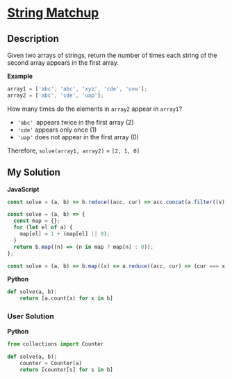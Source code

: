 # [String Matchup](https://www.codewars.com/kata/59ca8e8e1a68b7de740001f4)

## Description

Given two arrays of strings, return the number of times each string of the second array appears in the first array.

**Example**

```js
array1 = ['abc', 'abc', 'xyz', 'cde', 'uvw'];
array2 = ['abc', 'cde', 'uap'];
```

How many times do the elements in `array2` appear in `array1`?

- `'abc' `appears twice in the first array (2)
- `'cde'` appears only once (1)
- `'uap'` does not appear in the first array (0)

Therefore, `solve(array1, array2)` = `[2, 1, 0]`

## My Solution

**JavaScript**

```js
const solve = (a, b) => b.reduce((acc, cur) => acc.concat(a.filter((v) => v === cur).length), []);
```

```js
const solve = (a, b) => {
  const map = {};
  for (let el of a) {
    map[el] = 1 + (map[el] || 0);
  }
  return b.map((n) => (n in map ? map[n] : 0));
};
```

```js
const solve = (a, b) => b.map((x) => a.reduce((acc, cur) => (cur === x ? acc + 1 : acc), 0));
```

**Python**

```py
def solve(a, b):
    return [a.count(x) for x in b]
```

### User Solution

**Python**

```py
from collections import Counter

def solve(a, b):
    counter = Counter(a)
    return [counter[s] for s in b]
```
